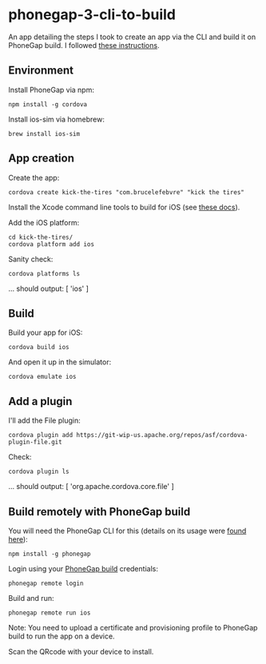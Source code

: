 phonegap-3-cli-to-build
=======================

An app detailing the steps I took to create an app via the CLI and build it on PhoneGap build. I followed [these instructions](http://docs.phonegap.com/en/3.0.0/guide_cli_index.md.html#The%20Command-line%20Interface).

## Environment

Install PhoneGap via npm:

	npm install -g cordova

Install ios-sim via homebrew:

	brew install ios-sim

## App creation

Create the app:

	cordova create kick-the-tires "com.brucelefebvre" "kick the tires"

Install the Xcode command line tools to build for iOS (see [these docs](http://docs.phonegap.com/en/3.0.0/guide_platforms_ios_index.md.html#iOS%20Platform%20Guide)).

Add the iOS platform:

	cd kick-the-tires/
	cordova platform add ios

Sanity check:

	cordova platforms ls

... should output: [ 'ios' ]

## Build

Build your app for iOS:

	cordova build ios

And open it up in the simulator:

	cordova emulate ios

## Add a plugin

I'll add the File plugin:

	cordova plugin add https://git-wip-us.apache.org/repos/asf/cordova-plugin-file.git

Check:

	cordova plugin ls

... should output: [ 'org.apache.cordova.core.file' ]

## Build remotely with PhoneGap build

You will need the PhoneGap CLI for this (details on its usage were [found here](https://github.com/mwbrooks/phonegap-cli)):
	
	npm install -g phonegap

Login using your [PhoneGap build](https://build.phonegap.com) credentials:

	phonegap remote login

Build and run:

	phonegap remote run ios

Note: You need to upload a certificate and provisioning profile to PhoneGap build to run the app on a device.

Scan the QRcode with your device to install.

